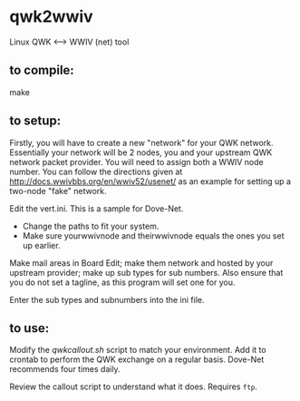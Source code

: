 # qwk2wwiv
Linux QWK &lt;--> WWIV (net) tool 

## to compile:

  make

## to setup:

Firstly, you will have to create a new "network" for your QWK network. Essentially your network will be 2 nodes, you and 
your upstream QWK network packet provider. You will need to assign both a WWIV node number. You can follow the directions
given at http://docs.wwivbbs.org/en/wwiv52/usenet/ as an example for setting up a two-node "fake" network.

Edit the vert.ini. This is a sample for Dove-Net.
- Change the paths to fit your system.
- Make sure yourwwivnode and theirwwivnode equals the ones you set up earlier.

Make mail areas in Board Edit; make them network and hosted by your upstream provider; make up sub types for sub numbers. 
Also ensure that you do not set a tagline, as this program will set one for you.

Enter the sub types and subnumbers into the ini file.

## to use:

Modify the *qwkcallout.sh* script to match your environment. Add it to crontab to perform the QWK exchange on a regular
basis. Dove-Net recommends four times daily. 

Review the callout script to understand what it does. Requires `ftp`.

